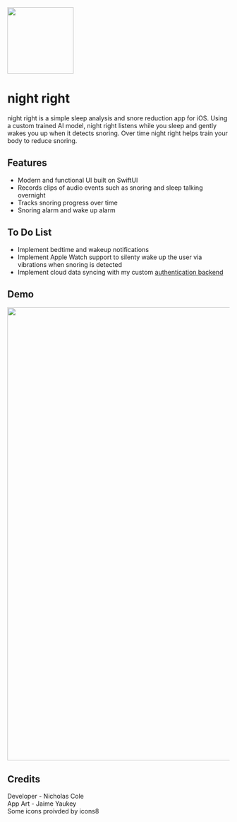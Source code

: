 <img src="https://i.imgur.com/lNV2KBm.png" width="150" height="150" style="inset(0% 45% 0% 45% round 10px)"/>

# night right

night right is a simple sleep analysis and snore reduction app for iOS. Using a custom trained AI model, night right listens while you sleep and gently wakes you up when it detects snoring. Over time night right helps train your body to reduce snoring.



## Features

- Modern and functional UI built on SwiftUI
- Records clips of audio events such as snoring and sleep talking overnight
- Tracks snoring progress over time
- Snoring alarm and wake up alarm


## To Do List

- Implement bedtime and wakeup notifications
- Implement Apple Watch support to silenty wake up the user via vibrations when snoring is detected
- Implement cloud data syncing with my custom <a href="https://github.com/nickrcole/authbackend">authentication backend</a>


## Demo
<img src="https://github.com/nickrcole/nightright/blob/main/demo%20assets/welcome.gif?raw=true" width="576" height="1024"/>


## Credits

Developer - Nicholas Cole\
App Art - Jaime Yaukey\
Some icons proivded by icons8

